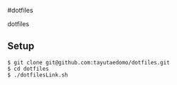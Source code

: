 #dotfiles

dotfiles

## Setup
```
$ git clone git@github.com:tayutaedomo/dotfiles.git
$ cd dotfiles
$ ./dotfilesLink.sh
```
